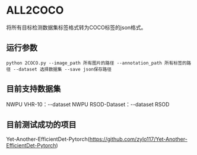 # ALL2COCO
将所有目标检测数据集标签格式转为COCO标签的json格式。
## 运行参数
   `python 2COCO.py --image_path 所有图片的路径 --annotation_path 所有标签的路径 --dataset 选择数据集 --save json保存路径`

## 目前支持数据集

   NWPU VHR-10：--dataset NWPU
   RSOD-Dataset：--dataset RSOD
   
## 目前测试成功的项目
   
   Yet-Another-EfficientDet-Pytorch(https://github.com/zylo117/Yet-Another-EfficientDet-Pytorch)
